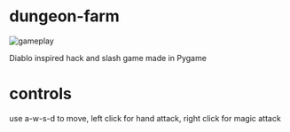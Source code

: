 # dungeon-farm
![gameplay](https://github.com/igornieb/dungeon-farm/assets/66256669/00c63194-9cf9-479f-b85d-bc925197ae5d)

Diablo inspired hack and slash game made in Pygame

# controls
use a-w-s-d to move, left click for hand attack, right click for magic attack
